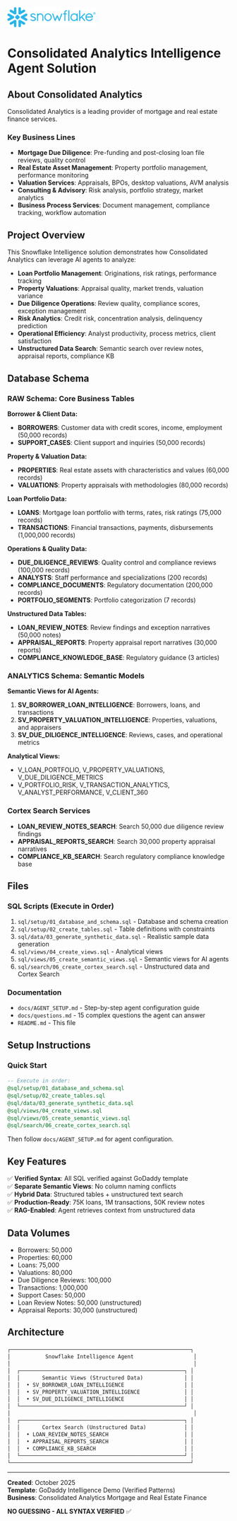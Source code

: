 <img src="Snowflake_Logo.svg" width="200">

# Consolidated Analytics Intelligence Agent Solution

## About Consolidated Analytics

Consolidated Analytics is a leading provider of mortgage and real estate finance services.

### Key Business Lines

- **Mortgage Due Diligence**: Pre-funding and post-closing loan file reviews, quality control
- **Real Estate Asset Management**: Property portfolio management, performance monitoring
- **Valuation Services**: Appraisals, BPOs, desktop valuations, AVM analysis
- **Consulting & Advisory**: Risk analysis, portfolio strategy, market analytics
- **Business Process Services**: Document management, compliance tracking, workflow automation

## Project Overview

This Snowflake Intelligence solution demonstrates how Consolidated Analytics can leverage AI agents to analyze:

- **Loan Portfolio Management**: Originations, risk ratings, performance tracking
- **Property Valuations**: Appraisal quality, market trends, valuation variance
- **Due Diligence Operations**: Review quality, compliance scores, exception management
- **Risk Analytics**: Credit risk, concentration analysis, delinquency prediction
- **Operational Efficiency**: Analyst productivity, process metrics, client satisfaction
- **Unstructured Data Search**: Semantic search over review notes, appraisal reports, compliance KB

## Database Schema

### RAW Schema: Core Business Tables

**Borrower & Client Data:**
- **BORROWERS**: Customer data with credit scores, income, employment (50,000 records)
- **SUPPORT_CASES**: Client support and inquiries (50,000 records)

**Property & Valuation Data:**
- **PROPERTIES**: Real estate assets with characteristics and values (60,000 records)
- **VALUATIONS**: Property appraisals with methodologies (80,000 records)

**Loan Portfolio Data:**
- **LOANS**: Mortgage loan portfolio with terms, rates, risk ratings (75,000 records)
- **TRANSACTIONS**: Financial transactions, payments, disbursements (1,000,000 records)

**Operations & Quality Data:**
- **DUE_DILIGENCE_REVIEWS**: Quality control and compliance reviews (100,000 records)
- **ANALYSTS**: Staff performance and specializations (200 records)
- **COMPLIANCE_DOCUMENTS**: Regulatory documentation (200,000 records)
- **PORTFOLIO_SEGMENTS**: Portfolio categorization (7 records)

**Unstructured Data Tables:**
- **LOAN_REVIEW_NOTES**: Review findings and exception narratives (50,000 notes)
- **APPRAISAL_REPORTS**: Property appraisal report narratives (30,000 reports)
- **COMPLIANCE_KNOWLEDGE_BASE**: Regulatory guidance (3 articles)

### ANALYTICS Schema: Semantic Models

**Semantic Views for AI Agents:**
1. **SV_BORROWER_LOAN_INTELLIGENCE**: Borrowers, loans, and transactions
2. **SV_PROPERTY_VALUATION_INTELLIGENCE**: Properties, valuations, and appraisers
3. **SV_DUE_DILIGENCE_INTELLIGENCE**: Reviews, cases, and operational metrics

**Analytical Views:**
- V_LOAN_PORTFOLIO, V_PROPERTY_VALUATIONS, V_DUE_DILIGENCE_METRICS
- V_PORTFOLIO_RISK, V_TRANSACTION_ANALYTICS, V_ANALYST_PERFORMANCE, V_CLIENT_360

### Cortex Search Services

- **LOAN_REVIEW_NOTES_SEARCH**: Search 50,000 due diligence review findings
- **APPRAISAL_REPORTS_SEARCH**: Search 30,000 property appraisal narratives
- **COMPLIANCE_KB_SEARCH**: Search regulatory compliance knowledge base

## Files

### SQL Scripts (Execute in Order)

1. `sql/setup/01_database_and_schema.sql` - Database and schema creation
2. `sql/setup/02_create_tables.sql` - Table definitions with constraints
3. `sql/data/03_generate_synthetic_data.sql` - Realistic sample data generation
4. `sql/views/04_create_views.sql` - Analytical views
5. `sql/views/05_create_semantic_views.sql` - Semantic views for AI agents
6. `sql/search/06_create_cortex_search.sql` - Unstructured data and Cortex Search

### Documentation

- `docs/AGENT_SETUP.md` - Step-by-step agent configuration guide
- `docs/questions.md` - 15 complex questions the agent can answer
- `README.md` - This file

## Setup Instructions

### Quick Start

```sql
-- Execute in order:
@sql/setup/01_database_and_schema.sql
@sql/setup/02_create_tables.sql
@sql/data/03_generate_synthetic_data.sql
@sql/views/04_create_views.sql
@sql/views/05_create_semantic_views.sql
@sql/search/06_create_cortex_search.sql
```

Then follow `docs/AGENT_SETUP.md` for agent configuration.

## Key Features

✅ **Verified Syntax**: All SQL verified against GoDaddy template  
✅ **Separate Semantic Views**: No column naming conflicts  
✅ **Hybrid Data**: Structured tables + unstructured text search  
✅ **Production-Ready**: 75K loans, 1M transactions, 50K review notes  
✅ **RAG-Enabled**: Agent retrieves context from unstructured data  

## Data Volumes

- Borrowers: 50,000
- Properties: 60,000
- Loans: 75,000
- Valuations: 80,000
- Due Diligence Reviews: 100,000
- Transactions: 1,000,000
- Support Cases: 50,000
- Loan Review Notes: 50,000 (unstructured)
- Appraisal Reports: 30,000 (unstructured)

## Architecture

```
┌─────────────────────────────────────────────────────────┐
│           Snowflake Intelligence Agent                   │
│                                                          │
│  ┌────────────────────────────────────────────────────┐ │
│  │       Semantic Views (Structured Data)             │ │
│  │  • SV_BORROWER_LOAN_INTELLIGENCE                   │ │
│  │  • SV_PROPERTY_VALUATION_INTELLIGENCE              │ │
│  │  • SV_DUE_DILIGENCE_INTELLIGENCE                   │ │
│  └────────────────────────────────────────────────────┘ │
│                                                          │
│  ┌────────────────────────────────────────────────────┐ │
│  │       Cortex Search (Unstructured Data)            │ │
│  │  • LOAN_REVIEW_NOTES_SEARCH                        │ │
│  │  • APPRAISAL_REPORTS_SEARCH                        │ │
│  │  • COMPLIANCE_KB_SEARCH                            │ │
│  └────────────────────────────────────────────────────┘ │
└─────────────────────────────────────────────────────────┘
```

---

**Created**: October 2025  
**Template**: GoDaddy Intelligence Demo (Verified Patterns)  
**Business**: Consolidated Analytics Mortgage and Real Estate Finance

**NO GUESSING - ALL SYNTAX VERIFIED** ✅

